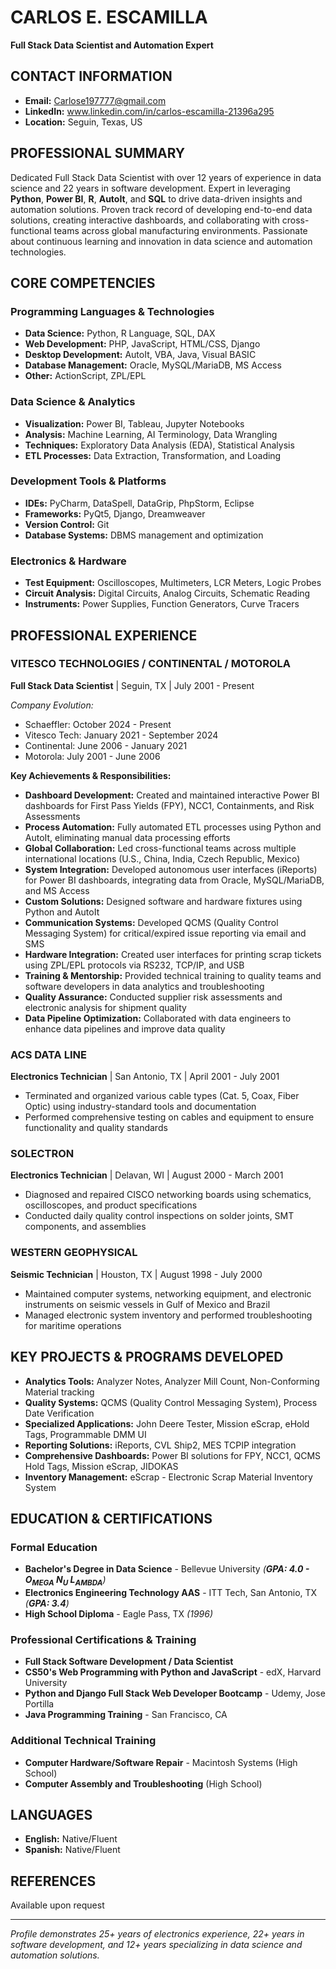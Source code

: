 # CARLOS E. ESCAMILLA
**Full Stack Data Scientist and Automation Expert**

## CONTACT INFORMATION
- **Email:** Carlose197777@gmail.com
- **LinkedIn:** www.linkedin.com/in/carlos-escamilla-21396a295
- **Location:** Seguin, Texas, US

## PROFESSIONAL SUMMARY
Dedicated Full Stack Data Scientist with over 12 years of experience in data science and 22 years in software development. Expert in leveraging **Python**, **Power BI**, **R**, **AutoIt**, and **SQL** to drive data-driven insights and automation solutions. Proven track record of developing end-to-end data solutions, creating interactive dashboards, and collaborating with cross-functional teams across global manufacturing environments. Passionate about continuous learning and innovation in data science and automation technologies.

## CORE COMPETENCIES

### Programming Languages & Technologies
- **Data Science:** Python, R Language, SQL, DAX
- **Web Development:** PHP, JavaScript, HTML/CSS, Django
- **Desktop Development:** AutoIt, VBA, Java, Visual BASIC
- **Database Management:** Oracle, MySQL/MariaDB, MS Access
- **Other:** ActionScript, ZPL/EPL

### Data Science & Analytics
- **Visualization:** Power BI, Tableau, Jupyter Notebooks
- **Analysis:** Machine Learning, AI Terminology, Data Wrangling
- **Techniques:** Exploratory Data Analysis (EDA), Statistical Analysis
- **ETL Processes:** Data Extraction, Transformation, and Loading

### Development Tools & Platforms
- **IDEs:** PyCharm, DataSpell, DataGrip, PhpStorm, Eclipse
- **Frameworks:** PyQt5, Django, Dreamweaver
- **Version Control:** Git
- **Database Systems:** DBMS management and optimization

### Electronics & Hardware
- **Test Equipment:** Oscilloscopes, Multimeters, LCR Meters, Logic Probes
- **Circuit Analysis:** Digital Circuits, Analog Circuits, Schematic Reading
- **Instruments:** Power Supplies, Function Generators, Curve Tracers

## PROFESSIONAL EXPERIENCE

### VITESCO TECHNOLOGIES / CONTINENTAL / MOTOROLA
**Full Stack Data Scientist** | Seguin, TX | July 2001 - Present

*Company Evolution:*
- Schaeffler: October 2024 - Present
- Vitesco Tech: January 2021 - September 2024
- Continental: June 2006 - January 2021  
- Motorola: July 2001 - June 2006

**Key Achievements & Responsibilities:**
- **Dashboard Development:** Created and maintained interactive Power BI dashboards for First Pass Yields (FPY), NCC1, Containments, and Risk Assessments
- **Process Automation:** Fully automated ETL processes using Python and AutoIt, eliminating manual data processing efforts
- **Global Collaboration:** Led cross-functional teams across multiple international locations (U.S., China, India, Czech Republic, Mexico)
- **System Integration:** Developed autonomous user interfaces (iReports) for Power BI dashboards, integrating data from Oracle, MySQL/MariaDB, and MS Access
- **Custom Solutions:** Designed software and hardware fixtures using Python and AutoIt
- **Communication Systems:** Developed QCMS (Quality Control Messaging System) for critical/expired issue reporting via email and SMS
- **Hardware Integration:** Created user interfaces for printing scrap tickets using ZPL/EPL protocols via RS232, TCP/IP, and USB
- **Training & Mentorship:** Provided technical training to quality teams and software developers in data analytics and troubleshooting
- **Quality Assurance:** Conducted supplier risk assessments and electronic analysis for shipment quality
- **Data Pipeline Optimization:** Collaborated with data engineers to enhance data pipelines and improve data quality

### ACS DATA LINE
**Electronics Technician** | San Antonio, TX | April 2001 - July 2001
- Terminated and organized various cable types (Cat. 5, Coax, Fiber Optic) using industry-standard tools and documentation
- Performed comprehensive testing on cables and equipment to ensure functionality and quality standards

### SOLECTRON
**Electronics Technician** | Delavan, WI | August 2000 - March 2001
- Diagnosed and repaired CISCO networking boards using schematics, oscilloscopes, and product specifications
- Conducted daily quality control inspections on solder joints, SMT components, and assemblies

### WESTERN GEOPHYSICAL
**Seismic Technician** | Houston, TX | August 1998 - July 2000
- Maintained computer systems, networking equipment, and electronic instruments on seismic vessels in Gulf of Mexico and Brazil
- Managed electronic system inventory and performed troubleshooting for maritime operations

## KEY PROJECTS & PROGRAMS DEVELOPED
- **Analytics Tools:** Analyzer Notes, Analyzer Mill Count, Non-Conforming Material tracking
- **Quality Systems:** QCMS (Quality Control Messaging System), Process Date Verification
- **Specialized Applications:** John Deere Tester, Mission eScrap, eHold Tags, Programmable DMM UI
- **Reporting Solutions:** iReports, CVL Ship2, MES TCPIP integration
- **Comprehensive Dashboards:** Power BI solutions for FPY, NCC1, QCMS Hold Tags, Mission eScrap, JIDOKAS
- **Inventory Management:** eScrap - Electronic Scrap Material Inventory System

## EDUCATION & CERTIFICATIONS

### Formal Education
- **Bachelor's Degree in Data Science** - Bellevue University *(**GPA: 4.0 - O<sub>MEGA</sub> N<sub>U</sub> L<sub>AMBDA</sub>**)*
- **Electronics Engineering Technology AAS** - ITT Tech, San Antonio, TX *(**GPA: 3.4**)*
- **High School Diploma** - Eagle Pass, TX *(1996)*

### Professional Certifications & Training
- **Full Stack Software Development / Data Scientist**
- **CS50's Web Programming with Python and JavaScript** - edX, Harvard University
- **Python and Django Full Stack Web Developer Bootcamp** - Udemy, Jose Portilla
- **Java Programming Training** - San Francisco, CA

### Additional Technical Training
- **Computer Hardware/Software Repair** - Macintosh Systems (High School)
- **Computer Assembly and Troubleshooting** (High School)

## LANGUAGES
- **English:** Native/Fluent
- **Spanish:** Native/Fluent

## REFERENCES
Available upon request

---

*Profile demonstrates 25+ years of electronics experience, 22+ years in software development, and 12+ years specializing in data science and automation solutions.*
